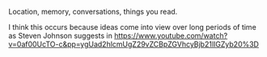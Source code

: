 Location, memory, conversations, things you read. 

I think this occurs because ideas come into view over long periods of time as Steven Johnson suggests in https://www.youtube.com/watch?v=0af00UcTO-c&pp=ygUad2hlcmUgZ29vZCBpZGVhcyBjb21lIGZyb20%3D